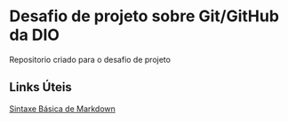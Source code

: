 # Desafio de projeto sobre Git/GitHub da DIO
Repositorio criado para o desafio de projeto

## Links Úteis
[Sintaxe Básica de Markdown](https://markdown.net.br/sintaxe-basica/)
